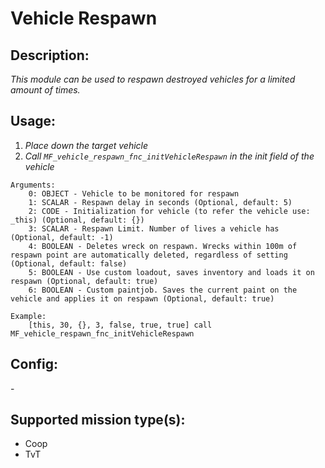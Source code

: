 # Vehicle Respawn
## Description:
_This module can be used to respawn destroyed vehicles for a limited amount of times._

## Usage:
1. _Place down the target vehicle_
2. _Call `MF_vehicle_respawn_fnc_initVehicleRespawn` in the init field of the vehicle_

```
Arguments:
    0: OBJECT - Vehicle to be monitored for respawn
    1: SCALAR - Respawn delay in seconds (Optional, default: 5)
    2: CODE - Initialization for vehicle (to refer the vehicle use: _this) (Optional, default: {})
    3: SCALAR - Respawn Limit. Number of lives a vehicle has (Optional, default: -1)
    4: BOOLEAN - Deletes wreck on respawn. Wrecks within 100m of respawn point are automatically deleted, regardless of setting (Optional, default: false)
    5: BOOLEAN - Use custom loadout, saves inventory and loads it on respawn (Optional, default: true)
    6: BOOLEAN - Custom paintjob. Saves the current paint on the vehicle and applies it on respawn (Optional, default: true)

Example:
    [this, 30, {}, 3, false, true, true] call MF_vehicle_respawn_fnc_initVehicleRespawn
```

## Config:
\-

## Supported mission type(s):
 - Coop
 - TvT
